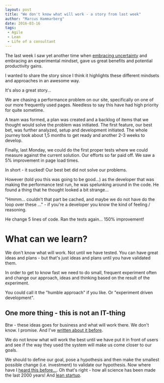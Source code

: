 ```yaml
---
layout: post
title: "We don't know what will work - a story from last week"
author: "Marcus Hammarberg"
date: 2016-03-16
tags:
 - Agile
 - Lean
 - Life of a consultant
---
```


The last week I saw yet another time when [embracing uncertainty](https://vimeo.com/43603453) and embracing an experimental mindset, gave us great benefits and potential productivity gains. 

I wanted to share the story since I think it highlights these different mindsets and approaches in an awesome way.

It's also a great story...

<a name='more'></a>

We are chasing a performance problem on our site, specifically on one of our more frequently used pages. Needless to say this have had high priority for quite sometime. 

A team was formed, a plan was created and a backlog of items that we thought would solve the problem was initiated. The first feature, our best bet, was further analyzed, setup and development initiated. The whole journey took about 1,5 months to get ready and another 2-3 weeks to develop. 

Finally, last Monday, we could do the first proper tests where we could measure against the current solution. Our efforts so far paid off. We saw a 5% improvement in page load times. 

In short - it sucked! Our best bet did not solve our problems. 

However (told you this was going to be good...) as the developer that was making the performance test run, he was spelunking around in the code. He found a thing that he thought looked a bit strange... 

"Hmmm... couldn't that part be cached, and maybe we do not have do the loop over these ..." - if you're a developer you know the kind of feeling / reasoning. 

He change 5 lines of code. Ran the tests again... 150% improvement!

# What can we learn?
We don't know what will work. Not until we have tested. You can have great ideas and plans - but that's just ideas and plans until you have validated them. 

In order to get to know fast we need to do small, frequent experiment often and change our approach, ideas and thinking based on the result of the experiment. 

You could call it the "humble approach" if you like. Or "experiment driven development". 

## One more thing - this is not an IT-thing
Btw - these ideas goes for business and what will work there. We don't know. I promise. And I've [written about it before](http://codebetter.com/marcushammarberg/2014/01/27/do-we-dare-to-be-data-driven/).

We do not know what will work the best until we have put it in front of users and see if the way they used the system will make us come closer to our goals. 

We should to define our goal, pose a hypothesis and then make the smallest possible change (i.e. investment) to validate our hypothesis. Now where have I [heard this before...](https://en.wikipedia.org/wiki/Scientific_method). Oh that's right - how all science has been made the last 2000 years! And [lean startup](http://theleanstartup.com/).